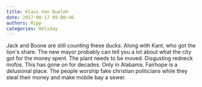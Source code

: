 ```yaml
---
title: Klaus Von Bueloh
date: 2017-08-17 09:00:46
authors: Ripp
categories: Holiday
---
```


 Jack and Boone are still counting these ducks. Along with Kant, who got the lion's share. The new mayor probably can tell you a lot about what the city got for the money spent. The plant needs to be moved. Disgusting redneck mofos. This has gone on for decades. Only in Alabama. Fairhope is a delusional place. The people worship fake christian politicians while they steal their money and make mobile bay a sewer.